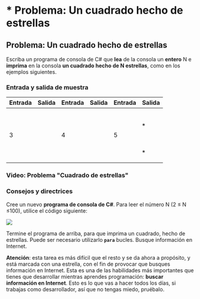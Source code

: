 # \* Problema: Un cuadrado hecho de estrellas

## Problema: Un cuadrado hecho de estrellas <a href="#problem-a-square-made-of-stars" id="problem-a-square-made-of-stars"></a>

Escriba un programa de consola de C# que **lea** de la consola un **entero** N e **imprima** en la consola **un cuadrado hecho de N estrellas**, como en los ejemplos siguientes.

### Entrada y salida de muestra <a href="#sample-input-and-output" id="sample-input-and-output"></a>

| Entrada | Salida                                                          | Entrada | Salida                                                                                  | Entrada | Salida                                                                                                            |
| ------- | --------------------------------------------------------------- | ------- | --------------------------------------------------------------------------------------- | ------- | ----------------------------------------------------------------------------------------------------------------- |
| 3       | <p><code>***</code><br><code>* *</code><br><code>***</code></p> | 4       | <p><code>****</code><br><code>*  *</code><br><code>*  *</code><br><code>****</code></p> | 5       | <p><code>*****</code><br><code>*   *</code><br><code>*   *</code><br><code>*   *</code><br><code>*****</code></p> |

### Video: Problema "Cuadrado de estrellas" <a href="#video-problem-square-of-stars" id="video-problem-square-of-stars"></a>

### Consejos y directrices <a href="#hints-and-guidelines" id="hints-and-guidelines"></a>

Cree un nuevo **programa de consola de C#**. Para leer el número N (2 ≤ N ≤100), utilice el código siguiente:

![](https://csharp-book.softuni.org/assets/chapter-1-images/06.Square-of-stars-01.png)

Termine el programa de arriba, para que imprima un cuadrado, hecho de estrellas. Puede ser necesario utilizarlo **`para`** bucles. Busque información en Internet.

**Atención**: esta tarea es más difícil que el resto y se da ahora a propósito, y está marcada con una estrella, con el fin de provocar que busques información en Internet. Esta es una de las habilidades más importantes que tienes que desarrollar mientras aprendes programación: **buscar información en Internet**. Esto es lo que vas a hacer todos los días, si trabajas como desarrollador, así que no tengas miedo, pruébalo.&#x20;
